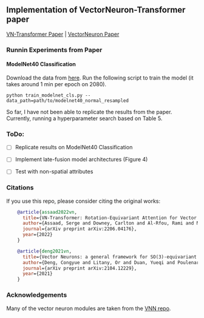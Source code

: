 ## Implementation of VectorNeuron-Transformer paper

[VN-Transformer Paper](https://arxiv.org/pdf/2206.04176.pdf) | [VectorNeuron Paper](https://arxiv.org/pdf/2104.12229.pdf)


### Runnin Experiments from Paper
#### ModelNet40 Classification
Download the data from [here](https://shapenet.cs.stanford.edu/media/modelnet40_normal_resampled.zip).  Run the following
script to train the model (it takes around 1 min per epoch on 2080).
```
python train_modelnet_cls.py --data_path=path/to/modelnet40_normal_resampled
```
So far, I have not been able to replicate the results from the paper.  Currently, running a hyperparameter search
based on Table 5. 

### ToDo:
- [ ] Replicate results on ModelNet40 Classification
- [ ] Implement late-fusion model architectures (Figure 4)
- [ ] Test with non-spatial attributes


### Citations
If you use this repo, please consider citing the original works:
```bibtex
    @article{assaad2022vn,
      title={VN-Transformer: Rotation-Equivariant Attention for Vector Neurons},
      author={Assaad, Serge and Downey, Carlton and Al-Rfou, Rami and Nayakanti, Nigamaa and Sapp, Ben},
      journal={arXiv preprint arXiv:2206.04176},
      year={2022}
    }
```

```bibtex
    @article{deng2021vn,
      title={Vector Neurons: a general framework for SO(3)-equivariant networks},
      author={Deng, Congyue and Litany, Or and Duan, Yueqi and Poulenard, Adrien and Tagliasacchi, Andrea and Guibas, Leonidas},
      journal={arXiv preprint arXiv:2104.12229},
      year={2021}
    } 
 ```
    
### Acknowledgements
Many of the vector neuron modules are taken from the [VNN repo](https://github.com/FlyingGiraffe/vnn).
